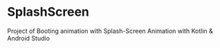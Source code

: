 # SplashScreen
Project of Booting animation with Splash-Screen Animation with Kotlin & Android Studio

